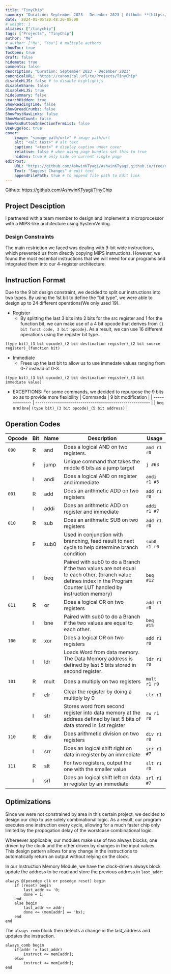 ```yaml
---
title: "TinyChip"
summary: "Duration: September 2023 - December 2023 | Github: **(https://github.com/AshwinKTyagi/TinyChip)**"
date:  2024-01-05T20:48:26-08:00
# weight: 1
aliases: ["/tinychip"]
tags: ["Projects", "TinyChip"]
author: "Me"
# author: ["Me", "You"] # multiple authors
showToc: true
TocOpen: true
draft: false
hidemeta: true
comments: false
description: "Duration: September 2023 - December 2023"
canonicalURL: "https://canonical.url/to/Projects/TinyChip"
disableHLJS: false # to disable highlightjs
disableShare: false
disableHLJS: true
hideSummary: false
searchHidden: true
ShowReadingTime: false
ShowBreadCrumbs: false
ShowPostNavLinks: false
ShowWordCount: false
ShowRssButtonInSectionTermList: false
UseHugoToc: true
cover:
    image: "<image path/url>" # image path/url
    alt: "<alt text>" # alt text
    caption: "<text>" # display caption under cover
    relative: false # when using page bundles set this to true
    hidden: true # only hide on current single page
editPost:
    URL: "https://github.com/AshwinKTyagi/AshwinKTyagi.github.io/tree/main/content"
    Text: "Suggest Changes" # edit text
    appendFilePath: true # to append file path to Edit link
---
```

Github: https://github.com/AshwinKTyagi/TinyChip

## Project Desciption

I partnered with a team member to design and implement a microprocessor with a MIPS-like architecture using SystemVerilog.

### Design Constraints

The main restriction we faced was dealing with 9-bit wide instructions, which prevented us from directly copying MIPS instructions.
However, we found the most essential instructions that we will need for our programs and integrated them into our 4-register architecture.

## Instruction Format

Due to the 9 bit design constraint, we decided to split our instructions into two types. By using the 1st bit to define the "bit type",
we were able to design up to 24 different operations(We only used 19).

- Register 
    - By splitting the last 3 bits into 2 bits for the src register and 1 for the function bit, we can make use of a 4 bit opcode that derives from `{1 bit funct code, 3 bit opcode}`. 
    As a result, we can use 16 different operations using the register bit type.
```
(type bit)_(3 bit opcode)_(2 bit destination register)_(2 bit source register)_(function bit)
```
- Immediate
    - Frees up the last bit to allow us to use immedate values ranging from 0-7 instead of 0-3. 
```
(type bit)_(3 bit opcode)_(2 bit destination register)_(3 bit immediate value)
```
- EXCEPTIONS: For some commands, we decided to repurpose the 9 bits so as to provide more flexibility
| Commands       | 9 bit modification                                       |
| -------------- | -------------------------------------------------------- |
| `beq` and `bne`| `(type bit)_(3 bit opcode)_(5 bit address)`              |


## Operation Codes

| Opcode | Bit | Name |  Description | Usage    |
| ------ | --- | ---- | ------------ | -------- |
| `000`  | R   | and  | Does a logical AND on two registers.  | `and r1 r0` |
|        | F   | jump | Unique command that takes the middle 6 bits as a jump target | `j #63` |
|        | I   | andi | Does a logical AND on register and immediate  | `andi r1 #5` |
| `001`  | R   | add  | Does an arithmetic ADD on two registers | `add r1 r0` |
|        | I   | addi | Does an arithmetic ADD on register and immediate | `addi r1 #7` |
| `010`  | R   | sub  | Does an arithmetic SUB on two registers | `add r1 r0` |
|        | F   | sub0 | Used in conjunction with branching, feed result to next cycle to help determine branch condition | `sub0 r1 r0` | 
|        | I   | beq  | Paired with sub0 to do a Branch if the two values are not equal to each other. (branch value defines index in the Program Counter LUT handled by instruction memory) | `beq #12` |
| `011`  | R   | or   | Does a logical OR on two registers | `add r1 r0` |
|        | I   | bne  | Paired with sub0 to do a Branch if the two values are equal to each other. | `beq #15` |
| `100`  | R   | xor  | Does a logical OR on two registers | `add r1 r0` |
|        | I   | ldr  | Loads Word from data memory. The Data Memory address is defined by last 5 bits stored in second register.| `ldr r1 r0` |
| `101`  | R   | mult | Does a multiply on two registers | `mult r1 r0` |
|        | F   | clr  | Clear the register by doing a multiply by 0 | `clr r1` | 
|        | I   | str  | Stores word from second register into data memory at the address defined by last 5 bits of data stored in 1st register  | `sw r1 r0` |
| `110`  | R   | div  | Does arithmetic division on two registers | `div r1 r0` |
|        | I   | srr  | Does an logical shift right on data in register by an immediate | `srr r1 #7` |
| `111`  | R   | slt  | For two registers, output the one with the smaller value | `slt r1 r0` |
|        | I   | srl  | Does an logical shift left on data in register by an immediate | `srl r1 #7` |

## Optimizations

Since we were not constrained by area in this certain project, we decided to design our chip to use solely combinational logic.
As a result, our program executes one instruction every cycle, allowing for a much faster chip only limited by the propogation delay of the worstcase combinational logic.

Whereever applicable, our modules make use of two always blocks; one driven by the clock and the other driven by changes in the input values.
This design pattern allows for any change in the instructions to automatically return an output without relying on the clock.

In our Instruction Memory Module, we have the clock-driven always block update the address to be read and store the previous address in `last_addr`:
```
always @(posedge clk or posedge reset) begin
    if (reset) begin
        last_addr <= '0;
        done = 1;
    end
    else begin
        last_addr <= addr;
        done <= (mem[addr] == 'bx);
    end
end
```
The `always_comb` block then detects a change in the last_address and updates the instruction.
```
always_comb begin
    if(addr != last_addr) 
        instruct <= mem[addr];
    else
        instruct <= mem[addr];
end
```

